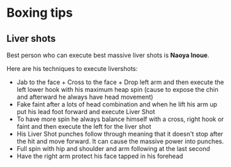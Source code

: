 # Boxing tips


## Liver shots

Best person who can execute best massive liver shots is **Naoya Inoue**.

Here are his techniques to execute livershots:

* Jab to the face + Cross to the face + Drop left arm and then execute the left lower hook with his maximum heap spin (cause to expose the chin and afterward he always have head movement)
* Fake faint after a lots of head combination and when he lift his arm up put his lead foot forward and execute Liver Shot
* To have more spin he always balance himself with a cross, right hook or faint and then execute the left for the liver shot
* His Liver Shot punches follow through meaning that it doesn't stop after the hit and move forward. It can cause the massive power into punches.
* Full spin with hip and shoulder and arm following at the last second
* Have the right arm protect his face tapped in his forehead
